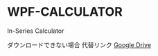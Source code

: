 # WPF-CALCULATOR
In-Series Calculator

ダウンロードできない場合
代替リンク [Google Drive](https://drive.google.com/file/d/1Ocudkq4juqyqOwuBdPZr92KAVPfECgNE/view?usp=sharing)
